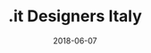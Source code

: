---
date: 2018-06-07
title: .it Designers Italy
company: Italian Public Administration
link: https://designers.italia.it/
image: ./images/designers-italy.jpg
description: Designers Italia is the reference point for the design of the Public Administration – guides , tools and a forum to foster collaboration and promote the role of human centered design in the development of public services.

---